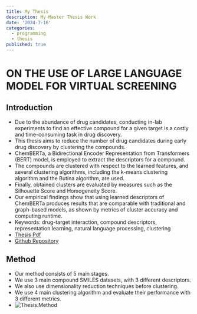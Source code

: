 ```yaml
---
title: My Thesis
description: My Master Thesis Work
date: '2024-7-16'
categories:
  - programming
  - thesis
published: true
---
```


# ON THE USE OF LARGE LANGUAGE MODEL FOR VIRTUAL SCREENING

## Introduction

- Due to the abundance of drug candidates, conducting in-lab experiments to find an effective compound for a given target is a costly and time-consuming task in drug discovery. 
- This thesis aims to reduce the number of drug candidates during early drug discovery by clustering the compounds. 
- ChemBERTa, a Bidirectional Encoder Representation from Transformers (BERT) model, is employed to extract the descriptors for a compound. 
- The compounds are clustered with respect to the learned features, and several clustering algorithms, including the k-means clustering algorithm and the Butina algorithm, are used. 
- Finally, obtained clusters are evaluated by measures such as the Silhouette Score and Homogeneity Score. 
- Our empirical findings show that using learned descriptors of ChemBERTa produces results that are comparable with traditional and graph-based models, as shown by metrics of cluster accuracy and computing runtime.
- Keywords: drug-target interaction, compound descriptors, representation learning,
natural language processing, clustering
- [Thesis Pdf](../Thesis.pdf)
- [Github Repository](https://github.com/ilkersigirci/thesis-work)

## Method

- Our method consists of 5 main stages.
- We use 3 main compound SMILES datasets, with 3 different descriptors.
- We also use dimensionality reduction techniques before clustering.
- We use 4 main clustering algorithm and evaluate their performance with 3 different metrics.
- ![Thesis.Method](../Thesis.Method.png)
